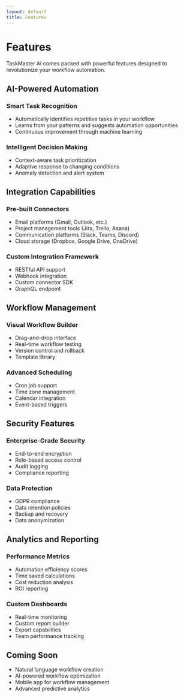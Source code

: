 ```yaml
---
layout: default
title: Features
---
```


# Features

TaskMaster AI comes packed with powerful features designed to revolutionize your workflow automation.

## AI-Powered Automation

### Smart Task Recognition
- Automatically identifies repetitive tasks in your workflow
- Learns from your patterns and suggests automation opportunities
- Continuous improvement through machine learning

### Intelligent Decision Making
- Context-aware task prioritization
- Adaptive response to changing conditions
- Anomaly detection and alert system

## Integration Capabilities

### Pre-built Connectors
- Email platforms (Gmail, Outlook, etc.)
- Project management tools (Jira, Trello, Asana)
- Communication platforms (Slack, Teams, Discord)
- Cloud storage (Dropbox, Google Drive, OneDrive)

### Custom Integration Framework
- RESTful API support
- Webhook integration
- Custom connector SDK
- GraphQL endpoint

## Workflow Management

### Visual Workflow Builder
- Drag-and-drop interface
- Real-time workflow testing
- Version control and rollback
- Template library

### Advanced Scheduling
- Cron job support
- Time zone management
- Calendar integration
- Event-based triggers

## Security Features

### Enterprise-Grade Security
- End-to-end encryption
- Role-based access control
- Audit logging
- Compliance reporting

### Data Protection
- GDPR compliance
- Data retention policies
- Backup and recovery
- Data anonymization

## Analytics and Reporting

### Performance Metrics
- Automation efficiency scores
- Time saved calculations
- Cost reduction analysis
- ROI reporting

### Custom Dashboards
- Real-time monitoring
- Custom report builder
- Export capabilities
- Team performance tracking

## Coming Soon

- Natural language workflow creation
- AI-powered workflow optimization
- Mobile app for workflow management
- Advanced predictive analytics 